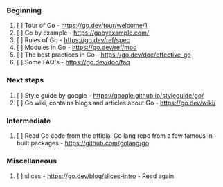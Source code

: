 
### Beginning
1. [ ] Tour of Go - https://go.dev/tour/welcome/1 
2. [ ] Go by example - https://gobyexample.com/
3. [ ] Rules of Go - https://go.dev/ref/spec
4. [ ] Modules in Go - https://go.dev/ref/mod
5. [ ] The best practices in Go - https://go.dev/doc/effective_go
6. [ ] Some FAQ's - https://go.dev/doc/faq

### Next steps
1. [ ] Style guide by google - https://google.github.io/styleguide/go/
2. [ ] Go wiki, contains blogs and articles about Go - https://go.dev/wiki/

### Intermediate
1. [ ] Read Go code from the official Go lang repo from a few famous in-built packages - https://github.com/golang/go

### Miscellaneous
1. [ ] slices - https://go.dev/blog/slices-intro - Read again